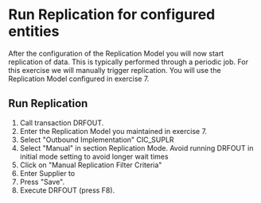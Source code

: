 # Run Replication for configured entities
After the configuration of the Replication Model you will now start replication of data. This is typically performed through a periodic job. For this exercise we will manually trigger replication.
You will use the Replication Model configured in exercise 7. 

## Run Replication 
1. Call transaction DRFOUT.
2. Enter the Replication Model you maintained in exercise 7.
3. Select "Outbound Implementation" CIC_SUPLR 
4. Select "Manual" in section Replication Mode. Avoid running DRFOUT in initial mode setting to avoid longer wait times <br>[](/exercises/ex8/images/EX8_1.jpg)
5. Click on "Manual Replication Filter Criteria" <br>[][def]
6. Enter Supplier to <todo add sample data>
7. Press "Save".
8. Execute DRFOUT (press F8).

[def]: /exercises/ex8/images/EX8_2.jpg

